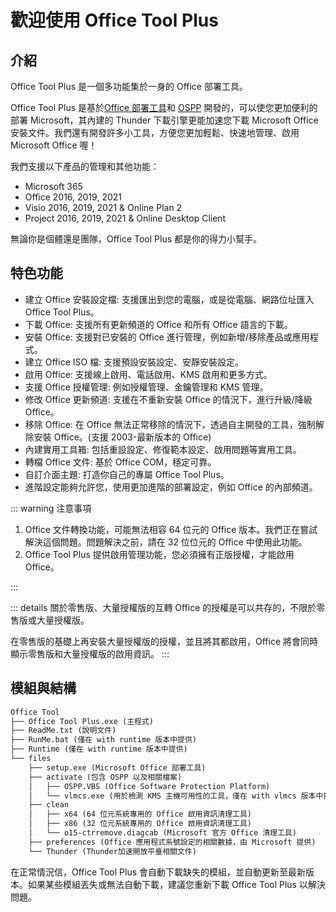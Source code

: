# 歡迎使用 Office Tool Plus

## 介紹

Office Tool Plus 是一個多功能集於一身的 Office 部署工具。

Office Tool Plus 是基於[Office 部署工具](https://aka.ms/ODT)和 [OSPP](https://docs.microsoft.com/en-us/DeployOffice/vlactivation/tools-to-manage-volume-activation-of-office) 開發的，可以使您更加便利的部署 Microsoft，其內建的 Thunder 下載引擎更能加速您下載 Microsoft Office 安裝文件。我們還有開發許多小工具，方便您更加輕鬆、快速地管理、啟用 Microsoft Office 喔！

我們支援以下產品的管理和其他功能：

- Microsoft 365
- Office 2016, 2019, 2021
- Visio 2016, 2019, 2021 & Online Plan 2
- Project 2016, 2019, 2021 & Online Desktop Client

無論你是個體還是團隊，Office Tool Plus 都是你的得力小幫手。

## 特色功能

- 建立 Office 安裝設定檔: 支援匯出到您的電腦，或是從電腦、網路位址匯入 Office Tool Plus。
- 下載 Office: 支援所有更新頻道的 Office 和所有 Office 語言的下載。
- 安裝 Office: 支援對已安裝的 Office 進行管理，例如新增/移除產品或應用程式。
- 建立 Office ISO 檔: 支援預設安裝設定、安靜安裝設定。
- 啟用 Office: 支援線上啟用、電話啟用、KMS 啟用和更多方式。
- 支援 Office 授權管理: 例如授權管理、金鑰管理和 KMS 管理。
- 修改 Office 更新頻道: 支援在不重新安裝 Office 的情況下，進行升級/降級 Office。
- 移除 Office: 在 Office 無法正常移除的情況下，透過自主開發的工具，強制解除安裝 Office。(支援 2003-最新版本的 Office)
- 內建實用工具箱: 包括重設設定、修復範本設定、啟用問題等實用工具。
- 轉檔 Office 文件: 基於 Office COM，穩定可靠。
- 自訂介面主題: 打造你自己的專屬 Office Tool Plus。
- 進階設定能夠允許您，使用更加進階的部署設定，例如 Office 的內部頻道。

::: warning 注意事項

1. Office 文件轉換功能，可能無法相容 64 位元的 Office 版本。我們正在嘗試解決這個問題。問題解決之前，請在 32 位位元的 Office 中使用此功能。
2. Office Tool Plus 提供啟用管理功能，您必須擁有正版授權，才能啟用 Office。

:::

::: details 關於零售版、大量授權版的互轉
Office 的授權是可以共存的，不限於零售版或大量授權版。

在零售版的基礎上再安裝大量授權版的授權，並且將其都啟用，Office 將會同時顯示零售版和大量授權版的啟用資訊。
:::

## 模組與結構

``` txt
Office Tool
├── Office Tool Plus.exe (主程式)
├── ReadMe.txt (說明文件)
├── RunMe.bat (僅在 with runtime 版本中提供)
├── Runtime (僅在 with runtime 版本中提供)
└── files
    ├── setup.exe (Microsoft Office 部署工具)
    ├── activate (包含 OSPP 以及相關檔案)
    │   ├── OSPP.VBS (Office Software Protection Platform)
    │   └── vlmcs.exe (用於檢測 KMS 主機可用性的工具，僅在 with vlmcs 版本中提供)
    ├── clean
    │   ├── x64 (64 位元系統專用的 Office 啟用資訊清理工具)
    │   ├── x86 (32 位元系統專用的 Office 啟用資訊清理工具)
    │   └── o15-ctrremove.diagcab (Microsoft 官方 Office 清理工具)
    ├── preferences (Office 應用程式系號設定的相關數據，由 Microsoft 提供)
    └── Thunder (Thunder加速開放平臺相關文件)
```
在正常情況信，Office Tool Plus 會自動下載缺失的模組，並自動更新至最新版本。如果某些模組丟失或無法自動下載，建議您重新下載 Office Tool Plus 以解決問題。